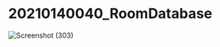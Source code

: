 # 20210140040_RoomDatabase
![Screenshot (303)](https://github.com/Adityo02/20210140040_RoomDatabase/assets/114916219/7bcc036a-6760-4546-9987-5574278650b7)

